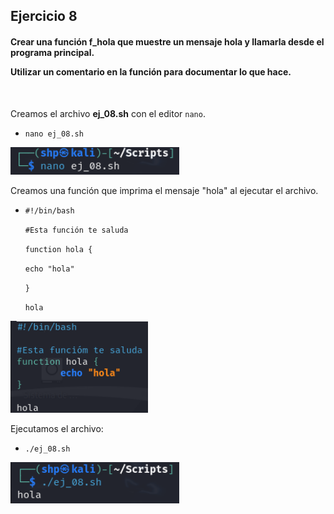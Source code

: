 <h2>Ejercicio 8</h2>

<h4>Crear una función f_hola que muestre un mensaje hola y llamarla desde el
programa principal. <p>
Utilizar un comentario en la función para documentar lo que hace.</h4>

<br>

Creamos el archivo **ej_08.sh** con el editor `nano`.
- `nano ej_08.sh`

 <img src="src/nano8.png" alt="nano" width="270" />

Creamos una función que imprima el mensaje "hola" al ejecutar el archivo.
- `#!/bin/bash` <p>
  `#Esta función te saluda` <p>
  `function hola {` <p>
      `echo "hola"` <p>
    `}` <p>
  `hola` <p>

 <img src="src/funcion.png" alt="funcion" width="220" />

  Ejecutamos el archivo:
- `./ej_08.sh`

 <img src="src/hola.png" alt="hola" width="270" />
